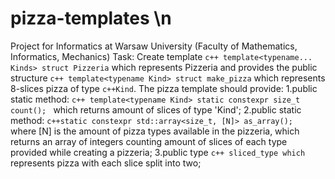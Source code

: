 # pizza-templates \n
Project for Informatics at Warsaw University (Faculty of Mathematics, Informatics, Mechanics)
Task:
Create template ```c++ template<typename... Kinds> struct Pizzeria``` which represents Pizzeria and provides the public structure ```c++ template<typename Kind> struct make_pizza``` which represents 8-slices pizza of type ```c++Kind```. The pizza template should provide:
1.public static method:
  ```c++ template<typename Kind> static constexpr size_t count(); ```
  which returns amount of slices of type 'Kind';
2.public static method:
  ```c++static constexpr std::array<size_t, [N]> as_array(); ```
  where [N] is the amount of pizza types available in the pizzeria, which returns an array of integers counting amount of      slices of each type provided while creating a pizzeria;
3.public type ```c++ sliced_type which ``` represents pizza with each slice split into two;
